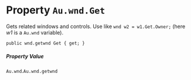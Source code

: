 # Property `Au.wnd.Get`

Gets related windows and controls. Use like `wnd w2 = w1.Get.Owner;` (here *w1* is a `Au.wnd` variable).

```
public wnd.getwnd Get { get; }
```

##### Property Value

`Au.wnd`.`Au.wnd.getwnd`